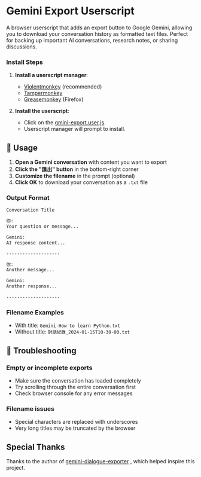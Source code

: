 # Gemini Export Userscript

A browser userscript that adds an export button to Google Gemini, allowing you to download your conversation history as formatted text files. Perfect for backing up important AI conversations, research notes, or sharing discussions.

### Install Steps

1. **Install a userscript manager**:
   - [Violentmonkey](https://violentmonkey.github.io/) (recommended)
   - [Tampermonkey](https://www.tampermonkey.net/)
   - [Greasemonkey](https://www.greasespot.net/) (Firefox)

2. **Install the userscript**:
   - Click on the [gmini-export.user.js](https://raw.githubusercontent.com/qrsp/gemini-export/refs/heads/main/gmini-export.user.js).
   - Userscript manager will prompt to install.

## 🚀 Usage

1. **Open a Gemini conversation** with content you want to export
2. **Click the "匯出" button** in the bottom-right corner
3. **Customize the filename** in the prompt (optional)
4. **Click OK** to download your conversation as a `.txt` file

### Output Format

```txt
Conversation Title

你:
Your question or message...

Gemini:
AI response content...

--------------------

你:
Another message...

Gemini:
Another response...

--------------------
```

### Filename Examples

- With title: `Gemini-How to learn Python.txt`
- Without title: `對話紀錄_2024-01-15T10-30-00.txt`

## 🐛 Troubleshooting

### Empty or incomplete exports
- Make sure the conversation has loaded completely
- Try scrolling through the entire conversation first
- Check browser console for any error messages

### Filename issues
- Special characters are replaced with underscores
- Very long titles may be truncated by the browser

## Special Thanks

Thanks to the author of [gemini-dialogue-exporter](https://github.com/Minijinai75/gemini-dialogue-exporter) , which helped inspire this project.
